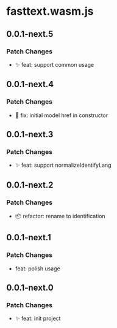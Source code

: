 # fasttext.wasm.js

## 0.0.1-next.5

### Patch Changes

- ✨ feat: support common usage

## 0.0.1-next.4

### Patch Changes

- 🐛 fix: initial model href in constructor

## 0.0.1-next.3

### Patch Changes

- ✨ feat: support normalizeIdentifyLang

## 0.0.1-next.2

### Patch Changes

- 📦 refactor: rename to identification

## 0.0.1-next.1

### Patch Changes

- feat: polish usage

## 0.0.1-next.0

### Patch Changes

- ✨ feat: init project
